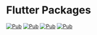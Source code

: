 # Flutter Packages

[![Pub](https://img.shields.io/badge/localize%20and%20translate-pub-blue)](https://pub.dev/packages/localize_and_translate)
[![Pub](https://img.shields.io/badge/Print%20Color-pub-blue)](https://pub.dev/packages/print_color)
[![Pub](https://img.shields.io/badge/User%20Auth-pub-blue)](https://pub.dev/packages/user_auth)
[![Pub](https://img.shields.io/badge/Flutter%20Hex%20Color-pub-blue)](https://pub.dev/packages/flutter_hex_color)
